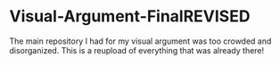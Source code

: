 # Visual-Argument-FinalREVISED
The main repository I had for my visual argument was too crowded and disorganized. This is a reupload of everything that was already there!
